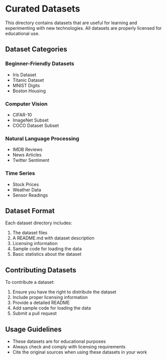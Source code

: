 # Curated Datasets

This directory contains datasets that are useful for learning and experimenting with new technologies. All datasets are properly licensed for educational use.

## Dataset Categories

### Beginner-Friendly Datasets
- Iris Dataset
- Titanic Dataset
- MNIST Digits
- Boston Housing

### Computer Vision
- CIFAR-10
- ImageNet Subset
- COCO Dataset Subset

### Natural Language Processing
- IMDB Reviews
- News Articles
- Twitter Sentiment

### Time Series
- Stock Prices
- Weather Data
- Sensor Readings

## Dataset Format

Each dataset directory includes:
1. The dataset files
2. A README.md with dataset description
3. Licensing information
4. Sample code for loading the data
5. Basic statistics about the dataset

## Contributing Datasets

To contribute a dataset:

1. Ensure you have the right to distribute the dataset
2. Include proper licensing information
3. Provide a detailed README
4. Add sample code for loading the data
5. Submit a pull request

## Usage Guidelines

- These datasets are for educational purposes
- Always check and comply with licensing requirements
- Cite the original sources when using these datasets in your work
